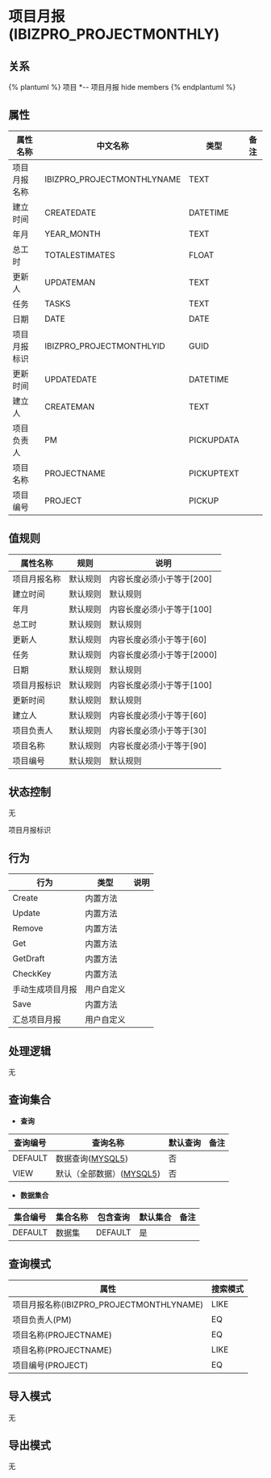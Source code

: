 # 项目月报(IBIZPRO_PROJECTMONTHLY)

  

## 关系
{% plantuml %}
项目 *-- 项目月报 
hide members
{% endplantuml %}

## 属性

| 属性名称        |    中文名称    | 类型     |  备注  |
| --------   |------------| -----   |  -------- | 
|项目月报名称|IBIZPRO_PROJECTMONTHLYNAME|TEXT|&nbsp;|
|建立时间|CREATEDATE|DATETIME|&nbsp;|
|年月|YEAR_MONTH|TEXT|&nbsp;|
|总工时|TOTALESTIMATES|FLOAT|&nbsp;|
|更新人|UPDATEMAN|TEXT|&nbsp;|
|任务|TASKS|TEXT|&nbsp;|
|日期|DATE|DATE|&nbsp;|
|项目月报标识|IBIZPRO_PROJECTMONTHLYID|GUID|&nbsp;|
|更新时间|UPDATEDATE|DATETIME|&nbsp;|
|建立人|CREATEMAN|TEXT|&nbsp;|
|项目负责人|PM|PICKUPDATA|&nbsp;|
|项目名称|PROJECTNAME|PICKUPTEXT|&nbsp;|
|项目编号|PROJECT|PICKUP|&nbsp;|

## 值规则
| 属性名称    | 规则    |  说明  |
| --------   |------------| ----- | 
|项目月报名称|默认规则|内容长度必须小于等于[200]|
|建立时间|默认规则|默认规则|
|年月|默认规则|内容长度必须小于等于[100]|
|总工时|默认规则|默认规则|
|更新人|默认规则|内容长度必须小于等于[60]|
|任务|默认规则|内容长度必须小于等于[2000]|
|日期|默认规则|默认规则|
|项目月报标识|默认规则|内容长度必须小于等于[100]|
|更新时间|默认规则|默认规则|
|建立人|默认规则|内容长度必须小于等于[60]|
|项目负责人|默认规则|内容长度必须小于等于[30]|
|项目名称|默认规则|内容长度必须小于等于[90]|
|项目编号|默认规则|默认规则|

## 状态控制

无

项目月报标识


## 行为
| 行为    | 类型    |  说明  |
| --------   |------------| ----- | 
|Create|内置方法|&nbsp;|
|Update|内置方法|&nbsp;|
|Remove|内置方法|&nbsp;|
|Get|内置方法|&nbsp;|
|GetDraft|内置方法|&nbsp;|
|CheckKey|内置方法|&nbsp;|
|手动生成项目月报|用户自定义|&nbsp;|
|Save|内置方法|&nbsp;|
|汇总项目月报|用户自定义|&nbsp;|

## 处理逻辑
无

## 查询集合

* **查询**

| 查询编号 | 查询名称       | 默认查询 |   备注|
| --------  | --------   | --------   | ----- |
|DEFAULT|数据查询([MYSQL5](../../appendix/query_MYSQL5.md#IbizproProjectMonthly_Default))|否|&nbsp;|
|VIEW|默认（全部数据）([MYSQL5](../../appendix/query_MYSQL5.md#IbizproProjectMonthly_View))|否|&nbsp;|

* **数据集合**

| 集合编号 | 集合名称   |  包含查询  | 默认集合 |   备注|
| --------  | --------   | -------- | --------   | ----- |
|DEFAULT|数据集|DEFAULT|是|&nbsp;|

## 查询模式
| 属性      |    搜索模式     |
| --------   |------------|
|项目月报名称(IBIZPRO_PROJECTMONTHLYNAME)|LIKE|
|项目负责人(PM)|EQ|
|项目名称(PROJECTNAME)|EQ|
|项目名称(PROJECTNAME)|LIKE|
|项目编号(PROJECT)|EQ|

## 导入模式
无


## 导出模式
无
